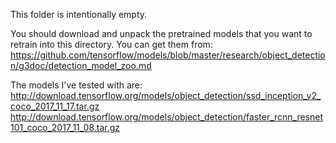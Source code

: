 This folder is intentionally empty.

You should download and unpack the pretrained models that you want to retrain
into this directory. You can get them from:
https://github.com/tensorflow/models/blob/master/research/object_detection/g3doc/detection_model_zoo.md

The models I've tested with are:
http://download.tensorflow.org/models/object_detection/ssd_inception_v2_coco_2017_11_17.tar.gz
http://download.tensorflow.org/models/object_detection/faster_rcnn_resnet101_coco_2017_11_08.tar.gz
